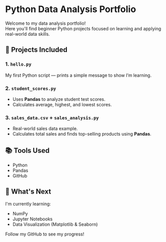 # Python Data Analysis Portfolio

Welcome to my data analysis portfolio!  
Here you'll find beginner Python projects focused on learning and applying real-world data skills.

## 🔹 Projects Included

### 1. `hello.py`
My first Python script — prints a simple message to show I’m learning.

### 2. `student_scores.py`
- Uses **Pandas** to analyze student test scores.
- Calculates average, highest, and lowest scores.

### 3. `sales_data.csv` + `sales_analysis.py`
- Real-world sales data example.
- Calculates total sales and finds top-selling products using **Pandas**.

## 📚 Tools Used
- Python
- Pandas
- GitHub

## 🚀 What's Next
I'm currently learning:
- NumPy
- Jupyter Notebooks
- Data Visualization (Matplotlib & Seaborn)

Follow my GitHub to see my progress!
